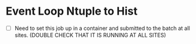 # Event Loop Ntuple to Hist
- [ ] Need to set this job up in a container and submitted to the batch at all sites. (DOUBLE CHECK THAT IT IS RUNNING AT ALL SITES)

